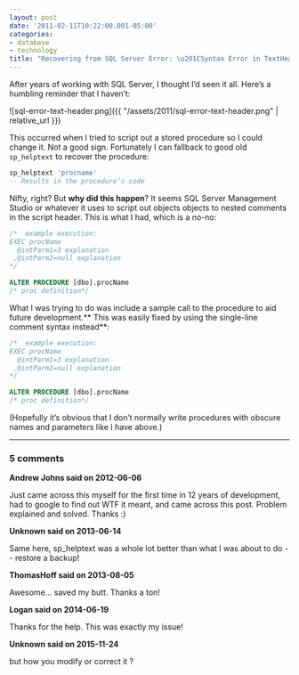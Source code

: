 ```yaml
---
layout: post
date: '2011-02-11T10:22:00.001-05:00'
categories:
- database
- technology
title: "Recovering from SQL Server Error: \u201CSyntax Error in TextHeader\u201D"
---
```


After years of working with SQL Server, I thought I’d seen it all. Here’s a humbling reminder that I haven’t:

![sql-error-text-header.png]({{ "/assets/2011/sql-error-text-header.png" | relative_url }})

This occurred when I tried to script out a stored procedure so I could change it. Not a good sign. Fortunately I can fallback to good old `sp_helptext` to recover the procedure:
   
```sql
sp_helptext 'procname'
-- Results in the procedure’s code
```

Nifty, right? But **why did this happen**? It seems SQL Server Management Studio or whatever it uses to script out objects objects to nested comments in the script header. This is what I had, which is a no-no:
  
```sql
/*  example execution:
EXEC procName
  @intParm1=3 explanation  
 ,@intParm2=null explanation  
*/

ALTER PROCEDURE [dbo].procName  
/* proc definition*/
```

What I was trying to do was include a sample call to the procedure to aid future development.** This was easily fixed by using the single-line comment syntax instead**:


  
```sql
/*  example execution:
EXEC procName
  @intParm1=3 explanation  
 ,@intParm2=null explanation  
*/

ALTER PROCEDURE [dbo].procName  
/* proc definition*/
```

(Hopefully it’s obvious that I don’t normally write procedures with obscure names and parameters like I have above.)

---

### 5 comments

**Andrew Johns said on 2012-06-06**

Just came across this myself for the first time in 12 years of development, had to google to find out WTF it meant, and came across this post.  Problem explained and solved.  Thanks :)

**Unknown said on 2013-06-14**

Same here, sp_helptext was a whole lot better than what I was about to do -- restore a backup!

**ThomasHoff said on 2013-08-05**

Awesome... saved my butt.  Thanks a ton!

**Logan said on 2014-06-19**

Thanks for the help. This was exactly my issue!

**Unknown said on 2015-11-24**

but how you modify or correct it ?

